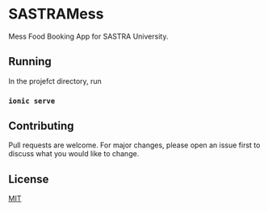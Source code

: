 # SASTRAMess
Mess Food Booking App for SASTRA University.


## Running
In the projefct directory, run

### `ionic serve`


## Contributing
Pull requests are welcome. For major changes, please open an issue first to discuss what you would like to change.

## License
[MIT](https://choosealicense.com/licenses/mit/)
